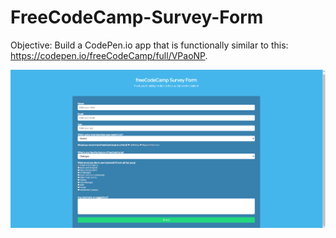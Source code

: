 # FreeCodeCamp-Survey-Form
Objective: Build a CodePen.io app that is functionally similar to this: https://codepen.io/freeCodeCamp/full/VPaoNP.

![alt text](https://github.com/SergioRgVz/FreeCodeCamp-Survey-Form/blob/master/Captura.png)
